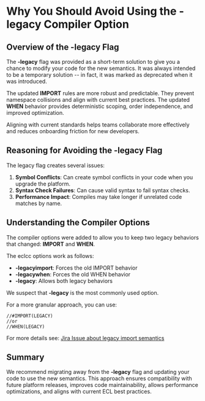 # Why You Should Avoid Using the -legacy Compiler Option

## Overview of the -legacy Flag

The **-legacy** flag was provided as a short-term solution to give you a chance to modify your code for the new semantics. It was always intended to be a temporary solution -- in fact, it was marked as deprecated when it was introduced.

The updated **IMPORT** rules are more robust and predictable. They prevent namespace collisions and align with current best practices. The updated **WHEN** behavior provides deterministic scoping, order independence, and improved optimization.

Aligning with current standards helps teams collaborate more effectively and reduces onboarding friction for new developers.

## Reasoning for Avoiding the -legacy Flag

The legacy flag creates several issues:

1. **Symbol Conflicts**: Can create symbol conflicts in your code when you upgrade the platform.
2. **Syntax Check Failures**: Can cause valid syntax to fail syntax checks.
3. **Performance Impact**: Compiles may take longer if unrelated code matches by name.

## Understanding the Compiler Options

The compiler options were added to allow you to keep two legacy behaviors that changed: **IMPORT** and **WHEN**.

The eclcc options work as follows:

- **-legacyimport**: Forces the old IMPORT behavior
- **-legacywhen**: Forces the old WHEN behavior  
- **-legacy**: Allows both legacy behaviors

We suspect that **-legacy** is the most commonly used option.

For a more granular approach, you can use:

```ecl
//#IMPORT(LEGACY)
//or
//WHEN(LEGACY)
```

For more details see: [Jira Issue about legacy import semantics](https://hpccsystems.atlassian.net/browse/HPCC-16620)

## Summary

We recommend migrating away from the **-legacy** flag and updating your code to use the new semantics. This approach ensures compatibility with future platform releases, improves code maintainability, allows performance optimizations, and aligns with current ECL best practices.

